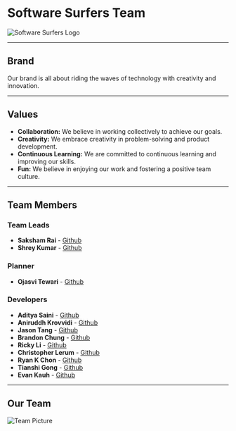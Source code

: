 # Software Surfers Team

![Software Surfers Logo](branding/Logo1.png)

---

## Brand

Our brand is all about riding the waves of technology with creativity and innovation.

---

## Values

- **Collaboration:** We believe in working collectively to achieve our goals.
- **Creativity:** We embrace creativity in problem-solving and product development.
- **Continuous Learning:** We are committed to continuous learning and improving our skills.
- **Fun:** We believe in enjoying our work and fostering a positive team culture.

---

## Team Members

### Team Leads
- **Saksham Rai** - [Github](https://github.com/sakshamrai101)
- **Shrey Kumar** - [Github](https://github.com/shreykumar18)

### Planner
- **Ojasvi Tewari** - [Github](https://github.com/oXOjasviXo)

### Developers
- **Aditya Saini** - [Github](https://github.com/asaini27)
- **Aniruddh Krovvidi** - [Github](https://github.com/akrovvidi)
- **Jason Tang** - [Github](https://github.com/jvtang487)
- **Brandon Chung** - [Github](https://github.com/BC193)
- **Ricky Li** - [Github](https://github.com/rli128)
- **Christopher Lerum** - [Github](https://github.com/ChristopherLerum)
- **Ryan K Chon** - [Github](https://github.com/RyanKChon)
- **Tianshi Gong** - [Github](https://github.com/Tianshi-Gong)
- **Evan Kauh** - [Github](https://github.com/evanykauh)


---

## Our Team

![Team Picture](team29.png)

